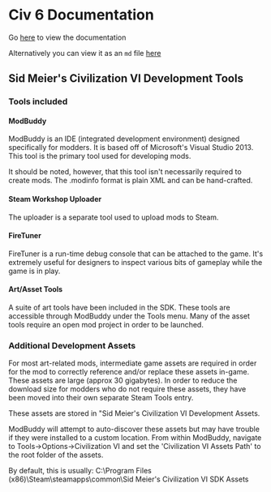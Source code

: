 # Civ 6 Documentation
Go [here](https://htmlpreview.github.io/?https://github.com/wildweegee101/Civ-6-Documentation/blob/main/Civ6Docs.html) to view the documentation

Alternatively you can view it as an `md` file [here](https://github.com/wildweegee101/Civ-6-Documentation/blob/main/Civ6Docs.md)
## Sid Meier's Civilization VI Development Tools

### Tools included
#### ModBuddy
ModBuddy is an IDE (integrated development environment) designed specifically for modders.  It is based off of Microsoft's Visual Studio 2013.  This tool is the primary tool used for developing mods.

It should be noted, however, that  this tool isn't necessarily required to create mods.  The .modinfo format is plain XML and can be hand-crafted.

#### Steam Workshop Uploader
The uploader is a separate tool used to upload mods to Steam.

#### FireTuner
FireTuner is a run-time debug console that can be attached to the game.  It's extremely useful for designers to inspect various bits of gameplay while the game is in play.

#### Art/Asset Tools
A suite of art tools have been included in the SDK.  These tools are accessible through ModBuddy under the Tools menu.  Many of the asset tools require an open mod project in order to be launched.

### Additional Development Assets
For most art-related mods, intermediate game assets are required in order for the mod to correctly reference and/or replace these assets in-game.  These assets are large (approx 30 gigabytes).  In order to reduce the download size for modders who do not require these assets, they have been moved into their own separate Steam Tools entry.

These assets are stored in "Sid Meier's Civilization VI Development Assets.

ModBuddy will attempt to auto-discover these assets but may have trouble if they were installed to a custom location.  From within ModBuddy, navigate to Tools->Options->Civilization VI and set the 'Civilization VI Assets Path' to the root folder of the assets.

By default, this is usually:
C:\Program Files (x86)\Steam\steamapps\common\Sid Meier's Civilization VI SDK Assets


